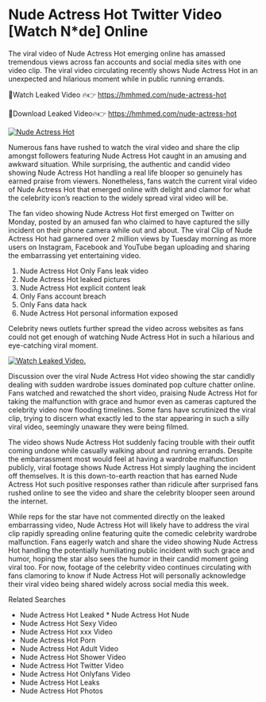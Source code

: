 ﻿# Nude Actress Hot Twitter Video [Watch N*de] Online

The viral video of ﻿Nude Actress Hot emerging online has amassed tremendous views across fan accounts and social media sites with one video clip. The viral video circulating recently shows ﻿Nude Actress Hot in an unexpected and hilarious moment while in public running errands. 

🔴Watch Leaked Video 🔥👉  https://hmhmed.com/nude-actress-hot 

🔴Download Leaked Video🔥👉  https://hmhmed.com/nude-actress-hot 

[![Nude Actress Hot](https://i.imgur.com/dJHk4Zq.gif)](https://hmhmed.com/nude-actress-hot)

Numerous fans have rushed to watch the viral video and share the clip amongst followers featuring ﻿Nude Actress Hot caught in an amusing and awkward situation. While surprising, the authentic and candid video showing ﻿Nude Actress Hot handling a real life blooper so genuinely has earned praise from viewers. Nonetheless, fans watch the current viral video of ﻿Nude Actress Hot that emerged online with delight and clamor for what the celebrity icon’s reaction to the widely spread viral video will be.

The fan video showing ﻿Nude Actress Hot first emerged on Twitter on Monday, posted by an amused fan who claimed to have captured the silly incident on their phone camera while out and about. The viral Clip of ﻿Nude Actress Hot had garnered over 2 million views by Tuesday morning as more users on Instagram, Facebook and YouTube began uploading and sharing the embarrassing yet entertaining video. 

1. ﻿Nude Actress Hot Only Fans leak video
2. ﻿Nude Actress Hot leaked pictures
3. ﻿Nude Actress Hot explicit content leak
4. Only Fans account breach
5. Only Fans data hack
6. ﻿Nude Actress Hot personal information exposed

Celebrity news outlets further spread the video across websites as fans could not get enough of watching ﻿Nude Actress Hot in such a hilarious and eye-catching viral moment. 

[![Watch Leaked Video.](https://miro.medium.com/v2/resize:fit:828/format:webp/1*cilzJN44JGOrTw9NJCrNHA.gif "Watch Leaked Video")](https://hmhmed.com/nude-actress-hot)

Discussion over the viral ﻿Nude Actress Hot video showing the star candidly dealing with sudden wardrobe issues dominated pop culture chatter online. Fans watched and rewatched the short video, praising ﻿Nude Actress Hot for taking the malfunction with grace and humor even as cameras captured the celebrity video now flooding timelines. Some fans have scrutinized the viral clip, trying to discern what exactly led to the star appearing in such a silly viral video, seemingly unaware they were being filmed.

The video shows ﻿Nude Actress Hot suddenly facing trouble with their outfit coming undone while casually walking about and running errands. Despite the embarrassment most would feel at having a wardrobe malfunction publicly, viral footage shows ﻿Nude Actress Hot simply laughing the incident off themselves. It is this down-to-earth reaction that has earned ﻿Nude Actress Hot such positive responses rather than ridicule after surprised fans rushed online to see the video and share the celebrity blooper seen around the internet.  

While reps for the star have not commented directly on the leaked embarrassing video, ﻿Nude Actress Hot will likely have to address the viral clip rapidly spreading online featuring quite the comedic celebrity wardrobe malfunction. Fans eagerly watch and share the video showing ﻿Nude Actress Hot handling the potentially humiliating public incident with such grace and humor, hoping the star also sees the humor in their candid moment going viral too. For now, footage of the celebrity video continues circulating with fans clamoring to know if ﻿Nude Actress Hot will personally acknowledge their viral video being shared widely across social media this week.

Related Searches
* ﻿Nude Actress Hot Leaked
﻿* Nude Actress Hot Nude
* ﻿Nude Actress Hot Sexy Video
* ﻿Nude Actress Hot xxx Video
* ﻿Nude Actress Hot Porn
* ﻿Nude Actress Hot Adult Video
* ﻿Nude Actress Hot Shower Video
* ﻿Nude Actress Hot Twitter Video
* ﻿Nude Actress Hot Onlyfans Video
* ﻿Nude Actress Hot Leaks
* ﻿Nude Actress Hot Photos